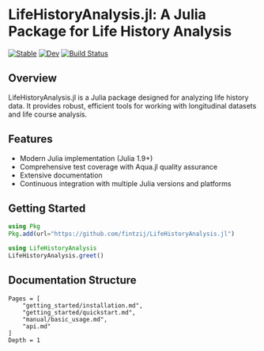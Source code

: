 # LifeHistoryAnalysis.jl: A Julia Package for Life History Analysis

[![Stable](https://img.shields.io/badge/docs-stable-blue.svg)](https://fintzij.github.io/LifeHistoryAnalysis.jl/stable/)
[![Dev](https://img.shields.io/badge/docs-dev-blue.svg)](https://fintzij.github.io/LifeHistoryAnalysis.jl/dev/)
[![Build Status](https://github.com/fintzij/LifeHistoryAnalysis.jl/actions/workflows/CI.yml/badge.svg?branch=main)](https://github.com/fintzij/LifeHistoryAnalysis.jl/actions/workflows/CI.yml?query=branch%3Amain)

## Overview

LifeHistoryAnalysis.jl is a Julia package designed for analyzing life history data. It provides robust, efficient tools for working with longitudinal datasets and life course analysis.

## Features

- Modern Julia implementation (Julia 1.9+)
- Comprehensive test coverage with Aqua.jl quality assurance
- Extensive documentation
- Continuous integration with multiple Julia versions and platforms

## Getting Started

```julia
using Pkg
Pkg.add(url="https://github.com/fintzij/LifeHistoryAnalysis.jl")

using LifeHistoryAnalysis
LifeHistoryAnalysis.greet()
```

## Documentation Structure

```@contents
Pages = [
    "getting_started/installation.md",
    "getting_started/quickstart.md",
    "manual/basic_usage.md",
    "api.md"
]
Depth = 1
```